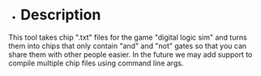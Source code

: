 + # Description
This tool takes chip ".txt" files for the game "digital logic sim" and turns them into chips that only contain "and" and "not" gates so that you can share them with other people easier. In the future we may add support to compile multiple chip files using command line args.
